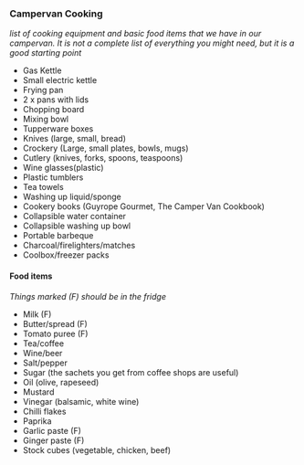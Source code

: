 ### Campervan Cooking
_list of cooking equipment and basic food items that we have in our campervan. It is not a complete list of everything you might need, but it is a good starting point_

- Gas Kettle
- Small electric kettle
- Frying pan
- 2 x pans with lids
- Chopping board
- Mixing bowl
- Tupperware boxes
- Knives (large, small, bread)
- Crockery (Large, small plates, bowls, mugs)
- Cutlery (knives, forks, spoons, teaspoons)
- Wine glasses(plastic)
- Plastic tumblers
- Tea towels
- Washing up liquid/sponge
- Cookery books (Guyrope Gourmet, The Camper Van Cookbook)
- Collapsible water container
- Collapsible washing up bowl
- Portable barbeque
- Charcoal/firelighters/matches
- Coolbox/freezer packs

#### Food items 
_Things marked (F) should be in the fridge_

- Milk (F) 
- Butter/spread (F)
- Tomato puree (F)
- Tea/coffee
- Wine/beer
- Salt/pepper
- Sugar (the sachets you get from coffee shops are useful)
- Oil (olive, rapeseed)
- Mustard
- Vinegar (balsamic, white wine)
- Chilli flakes
- Paprika
- Garlic paste (F) 
- Ginger paste (F) 
- Stock cubes (vegetable, chicken, beef)
